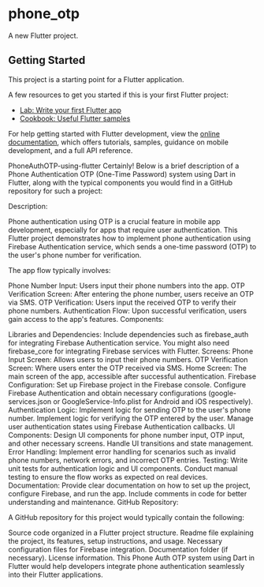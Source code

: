 # phone_otp

A new Flutter project.

## Getting Started

This project is a starting point for a Flutter application.

A few resources to get you started if this is your first Flutter project:

- [Lab: Write your first Flutter app](https://docs.flutter.dev/get-started/codelab)
- [Cookbook: Useful Flutter samples](https://docs.flutter.dev/cookbook)

For help getting started with Flutter development, view the
[online documentation](https://docs.flutter.dev/), which offers tutorials,
samples, guidance on mobile development, and a full API reference.




PhoneAuthOTP-using-flutter
Certainly! Below is a brief description of a Phone Authentication OTP (One-Time Password) system using Dart in Flutter, along with the typical components you would find in a GitHub repository for such a project:

Description:

Phone authentication using OTP is a crucial feature in mobile app development, especially for apps that require user authentication. This Flutter project demonstrates how to implement phone authentication using Firebase Authentication service, which sends a one-time password (OTP) to the user's phone number for verification.

The app flow typically involves:

Phone Number Input: Users input their phone numbers into the app.
OTP Verification Screen: After entering the phone number, users receive an OTP via SMS.
OTP Verification: Users input the received OTP to verify their phone numbers.
Authentication Flow: Upon successful verification, users gain access to the app's features.
Components:

Libraries and Dependencies:
Include dependencies such as firebase_auth for integrating Firebase Authentication service.
You might also need firebase_core for integrating Firebase services with Flutter.
Screens:
Phone Input Screen: Allows users to input their phone numbers.
OTP Verification Screen: Where users enter the OTP received via SMS.
Home Screen: The main screen of the app, accessible after successful authentication.
Firebase Configuration:
Set up Firebase project in the Firebase console.
Configure Firebase Authentication and obtain necessary configurations (google-services.json or GoogleService-Info.plist for Android and iOS respectively).
Authentication Logic:
Implement logic for sending OTP to the user's phone number.
Implement logic for verifying the OTP entered by the user.
Manage user authentication states using Firebase Authentication callbacks.
UI Components:
Design UI components for phone number input, OTP input, and other necessary screens.
Handle UI transitions and state management.
Error Handling:
Implement error handling for scenarios such as invalid phone numbers, network errors, and incorrect OTP entries.
Testing:
Write unit tests for authentication logic and UI components.
Conduct manual testing to ensure the flow works as expected on real devices.
Documentation:
Provide clear documentation on how to set up the project, configure Firebase, and run the app.
Include comments in code for better understanding and maintenance.
GitHub Repository:

A GitHub repository for this project would typically contain the following:

Source code organized in a Flutter project structure.
Readme file explaining the project, its features, setup instructions, and usage.
Necessary configuration files for Firebase integration.
Documentation folder (if necessary).
License information.
This Phone Auth OTP system using Dart in Flutter would help developers integrate phone authentication seamlessly into their Flutter applications.

